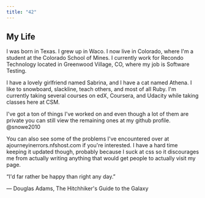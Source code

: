 ```yaml
---
title: "42"
---
```

## My Life

I was born in Texas. I grew up in Waco. I now live in Colorado, where I'm a student at the Colorado School of Mines. I currently work for Recondo Technology located in Greenwood Village, CO, where my job is Software Testing. 

I have a lovely girlfriend named Sabrina, and I have a cat named Athena. I like to snowboard, slackline, teach others, and most of all Ruby. I'm currently taking several courses on edX, Coursera, and Udacity while taking classes here at CSM. 

I've got a ton of things I've worked on and even though a lot of them are private you can still view the remaining ones at my github profile. @snowe2010

You can also see some of the problems I've encountered over at ajourneyinerrors.nfshost.com if you're interested. I have a hard time keeping it updated though, probably because I suck at css so it discourages me from actually writing anything that would get people to actually visit my page. 

“I'd far rather be happy than right any day.” 

― Douglas Adams, The Hitchhiker's Guide to the Galaxy
